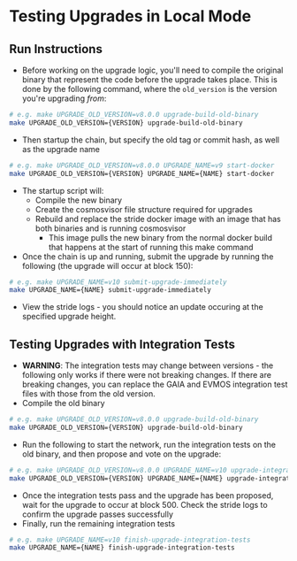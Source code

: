 # Testing Upgrades in Local Mode

## Run Instructions

- Before working on the upgrade logic, you'll need to compile the original binary that represent the code before the upgrade takes place. This is done by the following command, where the `old_version` is the version you're upgrading _from_:

```bash
# e.g. make UPGRADE_OLD_VERSION=v8.0.0 upgrade-build-old-binary
make UPGRADE_OLD_VERSION={VERSION} upgrade-build-old-binary
```

- Then startup the chain, but specify the old tag or commit hash, as well as the upgrade name

```bash
# e.g. make UPGRADE_OLD_VERSION=v8.0.0 UPGRADE_NAME=v9 start-docker
make UPGRADE_OLD_VERSION={VERSION} UPGRADE_NAME={NAME} start-docker
```

- The startup script will:
  - Compile the new binary
  - Create the cosmosvisor file structure required for upgrades
  - Rebuild and replace the stride docker image with an image that has both binaries and is running cosmosvisor
    - This image pulls the new binary from the normal docker build that happens at the start of running this make command
- Once the chain is up and running, submit the upgrade by running the following (the upgrade will occur at block 150):

```bash
# e.g. make UPGRADE_NAME=v10 submit-upgrade-immediately
make UPGRADE_NAME={NAME} submit-upgrade-immediately
```

- View the stride logs - you should notice an update occuring at the specified upgrade height.

## Testing Upgrades with Integration Tests

- **WARNING**: The integration tests may change between versions - the following only works if there were not breaking changes. If there are breaking changes, you can replace the GAIA and EVMOS integration test files with those from the old version.
- Compile the old binary

```bash
# e.g. make UPGRADE_OLD_VERSION=v8.0.0 upgrade-build-old-binary
make UPGRADE_OLD_VERSION={VERSION} upgrade-build-old-binary
```

- Run the following to start the network, run the integration tests on the old binary, and then propose and vote on the upgrade:

```bash
# e.g. make UPGRADE_OLD_VERSION=v8.0.0 UPGRADE_NAME=v10 upgrade-integration-tests-part-1
make UPGRADE_OLD_VERSION={VERSION} UPGRADE_NAME={NAME} upgrade-integration-tests-part-1
```

- Once the integration tests pass and the upgrade has been proposed, wait for the upgrade to occur at block 500. Check the stride logs to confirm the upgrade passes successfully
- Finally, run the remaining integration tests

```bash
# e.g. make UPGRADE_NAME=v10 finish-upgrade-integration-tests
make UPGRADE_NAME={NAME} finish-upgrade-integration-tests
```
